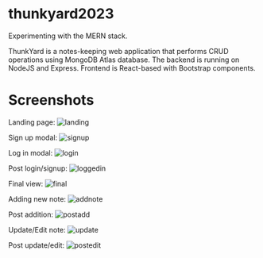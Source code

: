# thunkyard2023
Experimenting with the MERN stack.

ThunkYard is a notes-keeping web application that performs CRUD operations using MongoDB Atlas database. The backend is running on NodeJS and Express. Frontend is React-based with Bootstrap components.

# Screenshots
Landing page:
![landing](https://github.com/tatwamasidotexe/thunkyard2023/assets/72276849/1fe74be7-a2b8-47fe-8dc3-1e11629b5eb5)

Sign up modal:
![signup](https://github.com/tatwamasidotexe/thunkyard2023/assets/72276849/c6ff16a8-e349-4528-a454-f011c8e0d81b)

Log in modal:
![login](https://github.com/tatwamasidotexe/thunkyard2023/assets/72276849/af3a6b45-5ec1-4190-8ff7-c0878654b47e)

Post login/signup:
![loggedin](https://github.com/tatwamasidotexe/thunkyard2023/assets/72276849/a21fc546-e615-45f7-9cec-3c602886bcc9)

Final view:
![final](https://github.com/tatwamasidotexe/thunkyard2023/assets/72276849/5ec38c96-3ccf-4654-a2f1-278ec50a6727)

Adding new note:
![addnote](https://github.com/tatwamasidotexe/thunkyard2023/assets/72276849/c96d6b7c-07d3-47a3-a76b-5d33f97e68fb)

Post addition:
![postadd](https://github.com/tatwamasidotexe/thunkyard2023/assets/72276849/28e836b9-9604-4aeb-90e7-e3f1fa64a767)

Update/Edit note:
![update](https://github.com/tatwamasidotexe/thunkyard2023/assets/72276849/9f091a6b-517e-4fc0-a187-3fddb5859a08)

Post update/edit:
![postedit](https://github.com/tatwamasidotexe/thunkyard2023/assets/72276849/ec36451b-a758-40a6-8db2-30598587f195)
